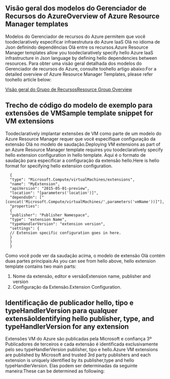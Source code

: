 ## <a name="overview-of-azure-resource-manager-templates"></a><span data-ttu-id="14cd5-101">Visão geral dos modelos do Gerenciador de Recursos do Azure</span><span class="sxs-lookup"><span data-stu-id="14cd5-101">Overview of Azure Resource Manager templates</span></span>
<span data-ttu-id="14cd5-102">Modelos do Gerenciador de recursos do Azure permitem que você toodeclaratively especificar infraestrutura do Azure IaaS Olá no idioma de Json definindo dependências Olá entre os recursos.</span><span class="sxs-lookup"><span data-stu-id="14cd5-102">Azure Resource Manager templates allow you toodeclaratively specify hello Azure IaaS infrastructure in Json language by defining hello dependencies between resources.</span></span> <span data-ttu-id="14cd5-103">Para obter uma visão geral detalhada dos modelos do Gerenciador de recursos do Azure, consulte toohello artigo abaixo:</span><span class="sxs-lookup"><span data-stu-id="14cd5-103">For a detailed overview of Azure Resource Manager Templates, please refer toohello article below:</span></span>

[<span data-ttu-id="14cd5-104">Visão geral do Grupo de Recursos</span><span class="sxs-lookup"><span data-stu-id="14cd5-104">Resource Group Overview</span></span>](../articles/azure-resource-manager/resource-group-overview.md)

## <a name="sample-template-snippet-for-vm-extensions"></a><span data-ttu-id="14cd5-105">Trecho de código do modelo de exemplo para extensões de VM</span><span class="sxs-lookup"><span data-stu-id="14cd5-105">Sample template snippet for VM extensions</span></span>
<span data-ttu-id="14cd5-106">Toodeclaratively implantar extensões de VM como parte de um modelo do Azure Resource Manager requer que você especifique configuração da extensão Olá no modelo de saudação.</span><span class="sxs-lookup"><span data-stu-id="14cd5-106">Deploying VM extensions as part of an Azure Resource Manager template requires you toodeclaratively specify hello extension configuration in hello template.</span></span>
<span data-ttu-id="14cd5-107">Aqui é o formato de saudação para especificar a configuração da extensão hello.</span><span class="sxs-lookup"><span data-stu-id="14cd5-107">Here is hello format for specifying hello extension configuration.</span></span>

      {
      "type": "Microsoft.Compute/virtualMachines/extensions",
      "name": "MyExtension",
      "apiVersion": "2015-05-01-preview",
      "location": "[parameters('location')]",
      "dependsOn": ["[concat('Microsoft.Compute/virtualMachines/',parameters('vmName'))]"],
      "properties":
      {
      "publisher": "Publisher Namespace",
      "type": "extension Name",
      "typeHandlerVersion": "extension version",
      "settings": {
      // Extension specific configuration goes in here.
      }
      }
      }

<span data-ttu-id="14cd5-108">Como você pode ver da saudação acima, o modelo de extensão Olá contém duas partes principais:</span><span class="sxs-lookup"><span data-stu-id="14cd5-108">As you can see from hello above, hello extension template contains two main parts:</span></span>

1. <span data-ttu-id="14cd5-109">Nome da extensão, editor e versão</span><span class="sxs-lookup"><span data-stu-id="14cd5-109">Extension name, publisher and version</span></span>
2. <span data-ttu-id="14cd5-110">Configuração da Extensão.</span><span class="sxs-lookup"><span data-stu-id="14cd5-110">Extension Configuration.</span></span>

## <a name="identifying-hello-publisher-type-and-typehandlerversion-for-any-extension"></a><span data-ttu-id="14cd5-111">Identificação de publicador hello, tipo e typeHandlerVersion para qualquer extensão</span><span class="sxs-lookup"><span data-stu-id="14cd5-111">Identifying hello publisher, type, and typeHandlerVersion for any extension</span></span>
<span data-ttu-id="14cd5-112">Extensões VM do Azure são publicadas pela Microsoft e confiança 3º Publicadores de terceiros e cada extensão é identificada exclusivamente pelo seu typeHandlerVersion publisher, tipo e hello.</span><span class="sxs-lookup"><span data-stu-id="14cd5-112">Azure VM extensions are published by Microsoft and trusted 3rd party publishers and each extension is uniquely identified by its publisher,type and hello typeHandlerVersion.</span></span> <span data-ttu-id="14cd5-113">Elas podem ser determinadas da seguinte maneira:</span><span class="sxs-lookup"><span data-stu-id="14cd5-113">These can be determined as following:</span></span>  

